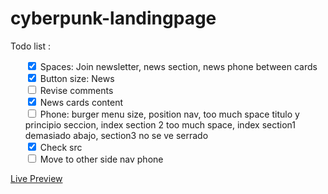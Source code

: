 # cyberpunk-landingpage


Todo list :
<ul style="list-style-type: none">
    <li><input type="checkbox" checked> Spaces: Join newsletter, news section, news phone between cards</li>
    <li><input type="checkbox" checked> Button size: News</li>
    <li><input type="checkbox"> Revise comments</li>
    <li><input type="checkbox" checked> News cards content</li>
    <li><input type="checkbox"> Phone: burger menu size, position nav, too much space titulo y principio seccion, index section 2 too much space, index section1 demasiado abajo, section3 no se ve serrado</li>
    <li><input type="checkbox" checked> Check src</li>
    <li><input type="checkbox"> Move to other side nav phone</li>
</ul>

[Live Preview](https://evirunurm.github.io/cyberpunk-landingpage/)
